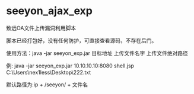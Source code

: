 # seeyon_ajax_exp

致远OA文件上传漏洞利用脚本

脚本已经打包好，没有任何防护，可直接查看源码，不存在后门。

使用方法：java -jar seeyon_exp.jar 目标地址 上传文件名字 上传文件绝对路径

例:      java -jar seeyon_exp.jar 10.10.10.10:8080 shell.jsp C:\Users\nex1less\Desktop\222.txt

默认路径为:ip + /seeyon/ + 文件名
